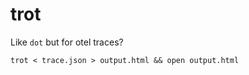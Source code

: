 # trot

Like `dot` but for otel traces?

```
trot < trace.json > output.html && open output.html
```
